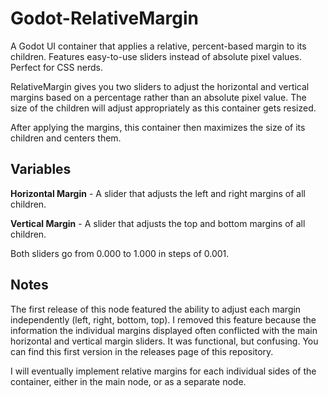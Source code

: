 # Godot-RelativeMargin
A Godot UI container that applies a relative, percent-based margin to its children. Features easy-to-use sliders instead of absolute pixel values. Perfect for CSS nerds.

RelativeMargin gives you two sliders to adjust the horizontal and vertical margins based on a percentage rather than an absolute pixel value. The size of the children will adjust appropriately as this container gets resized.

After applying the margins, this container then maximizes the size of its children and centers them.

## Variables

**Horizontal Margin** - A slider that adjusts the left and right margins of all children.

**Vertical Margin** - A slider that adjusts the top and bottom margins of all children.

Both sliders go from 0.000 to 1.000 in steps of 0.001.

## Notes

The first release of this node featured the ability to adjust each margin independently (left, right, bottom, top). I removed this feature because the information the individual margins displayed often conflicted with the main horizontal and vertical margin sliders. It was functional, but confusing. You can find this first version in the releases page of this repository.

I will eventually implement relative margins for each individual sides of the container, either in the main node, or as a separate node.
